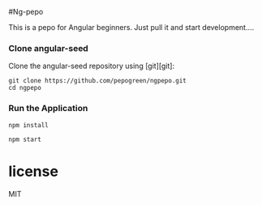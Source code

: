 #Ng-pepo

This is a pepo for Angular beginners. Just pull it and start development....

### Clone angular-seed

Clone the angular-seed repository using [git][git]:

```
git clone https://github.com/pepogreen/ngpepo.git
cd ngpepo
```
### Run the Application

```
npm install
```
```
npm start
```

# license

MIT